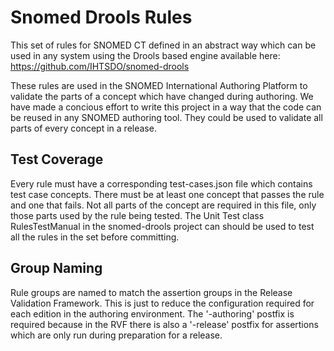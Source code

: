 # Snomed Drools Rules

This set of rules for SNOMED CT defined in an abstract way which can be used in any system using the Drools based engine available here: https://github.com/IHTSDO/snomed-drools

These rules are used in the SNOMED International Authoring Platform to validate the parts of a concept which have changed during authoring. We have made a concious effort to write this project in a way that the code can be reused in any SNOMED authoring tool.
They could be used to validate all parts of every concept in a release.

## Test Coverage
Every rule must have a corresponding test-cases.json file which contains test case concepts. There must be at least one concept that passes the rule and one that fails. Not all parts of the concept are required in this file, only those parts used by the rule being tested. The Unit Test class RulesTestManual in the snomed-drools project can should be used to test all the rules in the set before committing.

## Group Naming
Rule groups are named to match the assertion groups in the Release Validation Framework. This is just to reduce the configuration required for each edition in the authoring environment. The '-authoring' postfix is required because in the RVF there is also a '-release' postfix for assertions which are only run during preparation for a release.
